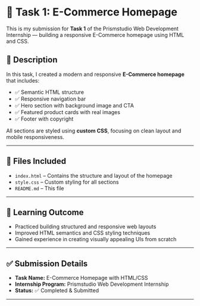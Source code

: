 # 🛒 Task 1: E-Commerce Homepage

This is my submission for **Task 1** of the Prismstudio Web Development Internship — building a responsive E-Commerce homepage using HTML and CSS.

## 📄 Description

In this task, I created a modern and responsive **E-Commerce homepage** that includes:

- ✅ Semantic HTML structure  
- ✅ Responsive navigation bar  
- ✅ Hero section with background image and CTA  
- ✅ Featured product cards with real images  
- ✅ Footer with copyright  

All sections are styled using **custom CSS**, focusing on clean layout and mobile responsiveness.

---

## 📂 Files Included

- `index.html` – Contains the structure and layout of the homepage  
- `style.css` – Custom styling for all sections  
- `README.md` – This file  

---

## 🧠 Learning Outcome

- Practiced building structured and responsive web layouts  
- Improved HTML semantics and CSS styling techniques  
- Gained experience in creating visually appealing UIs from scratch  

---

## ✅ Submission Details

- **Task Name:** E-Commerce Homepage with HTML/CSS  
- **Internship Program:** Prismstudio Web Development Internship  
- **Status:** ✅ Completed & Submitted  

---

